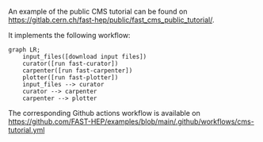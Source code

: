 An example of the public CMS tutorial can be found on https://gitlab.cern.ch/fast-hep/public/fast_cms_public_tutorial/.

It implements the following workflow:

```mermaid
graph LR;
    input_files([download input files])
    curator([run fast-curator])
    carpenter([run fast-carpenter])
    plotter([run fast-plotter])
    input_files --> curator
    curator --> carpenter
    carpenter --> plotter
```

The corresponding Github actions workflow is available on https://github.com/FAST-HEP/examples/blob/main/.github/workflows/cms-tutorial.yml